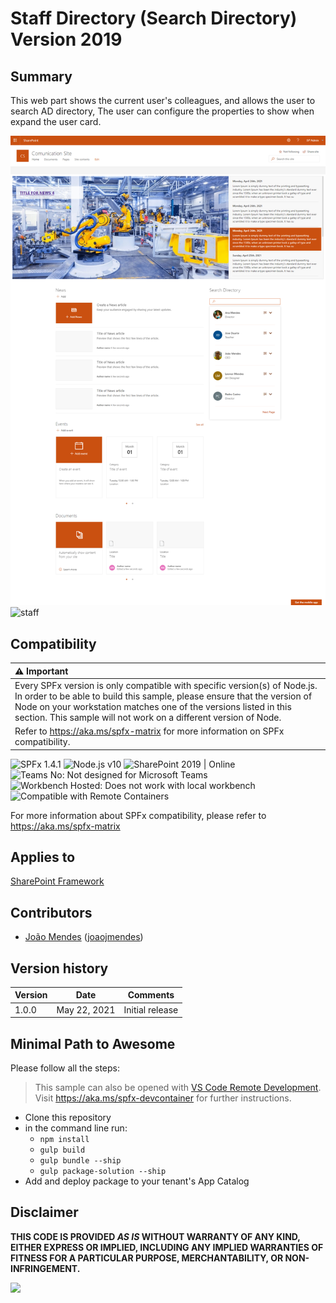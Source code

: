 # Staff Directory (Search Directory) Version 2019

## Summary

This web part shows the current user's colleagues, and allows the user to search AD directory, The user can configure the properties to show when expand the user card.

![staff](./assets/staffdirectory_OnPrem.png)
![staff](./assets/staffdirectory_online.png)
 

## Compatibility

| :warning: Important          |
|:---------------------------|
| Every SPFx version is only compatible with specific version(s) of Node.js. In order to be able to build this sample, please ensure that the version of Node on your workstation matches one of the versions listed in this section. This sample will not work on a different version of Node.|
|Refer to <https://aka.ms/spfx-matrix> for more information on SPFx compatibility.   |

![SPFx 1.4.1](https://img.shields.io/badge/SPFx-1.4.1-green.svg) 
![Node.js v10](https://img.shields.io/badge/Node.js-v10-green.svg) 
![SharePoint 2019 | Online](https://img.shields.io/badge/SharePoint-2019%20%7C%20Online-yellow.svg)
![Teams No: Not designed for Microsoft Teams](https://img.shields.io/badge/Teams-No-red.svg "Not designed for Microsoft Teams")
![Workbench Hosted: Does not work with local workbench](https://img.shields.io/badge/Workbench-Hosted-yellow.svg "Does not work with local workbench")
![Compatible with Remote Containers](https://img.shields.io/badge/Remote%20Containers-Compatible-green.svg)


For more information about SPFx compatibility, please refer to https://aka.ms/spfx-matrix

## Applies to

[SharePoint Framework](https://aka.ms/spfx)

## Contributors

* [João Mendes](https://github.com/joaojmendes) ([joaojmendes](https://github.com/joaojmendes))
 

## Version history

Version|Date|Comments
-------|----|--------
1.0.0|May 22, 2021|Initial release


## Minimal Path to Awesome

Please follow all the steps:

>  This sample can also be opened with [VS Code Remote Development](https://code.visualstudio.com/docs/remote/remote-overview). Visit https://aka.ms/spfx-devcontainer for further instructions.

- Clone this repository
- in the command line run:
  - `npm install`
  - `gulp build`
  - `gulp bundle --ship`
  - `gulp package-solution --ship`
- Add and deploy package to your tenant's App Catalog

## Disclaimer

**THIS CODE IS PROVIDED *AS IS* WITHOUT WARRANTY OF ANY KIND, EITHER EXPRESS OR IMPLIED, INCLUDING ANY IMPLIED WARRANTIES OF FITNESS FOR A PARTICULAR PURPOSE, MERCHANTABILITY, OR NON-INFRINGEMENT.**


<img src="https://m365-visitor-stats.azurewebsites.net/sp-dev-fx-webparts/samples/react-staff-directory-sp2019" />
